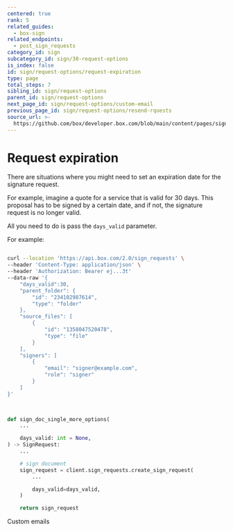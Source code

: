 ```yaml
---
centered: true
rank: 5
related_guides:
  - box-sign
related_endpoints:
  - post_sign_requests
category_id: sign
subcategory_id: sign/30-request-options
is_index: false
id: sign/request-options/request-expiration
type: page
total_steps: 7
sibling_id: sign/request-options
parent_id: sign/request-options
next_page_id: sign/request-options/custom-email
previous_page_id: sign/request-options/resend-rquests
source_url: >-
  https://github.com/box/developer.box.com/blob/main/content/pages/sign/30-request-options/50-request-expiration.md
---
```

# Request expiration

There are situations where you might need to set an expiration date for the
signature request.

For example, imagine a quote for a service that is valid for 30 days. This
proposal has to be signed by a certain date, and if not, the signature request
is no longer valid.

All you need to do is pass the `days_valid` parameter.

For example:

<Tabs>

<Tab title='cURL'>

```bash

curl --location 'https://api.box.com/2.0/sign_requests' \
--header 'Content-Type: application/json' \
--header 'Authorization: Bearer ej...3t'
--data-raw '{
    "days_valid":30,
    "parent_folder": {
        "id": "234102987614",
        "type": "folder"
    },
    "source_files": [
        {
            "id": "1358047520478",
            "type": "file"
        }
    ],
    "signers": [
        {
            "email": "signer@example.com",
            "role": "signer"
        }
    ]
}'
    
```

</Tab>

<Tab title='Python Gen SDK'>

```python

def sign_doc_single_more_options(
    ...

    days_valid: int = None,
) -> SignRequest:
    ...

    # sign document
    sign_request = client.sign_requests.create_sign_request(
        ...

        days_valid=days_valid,
    )

    return sign_request

```

</Tab>

</Tabs>

<Next>

Custom emails

</Next>
